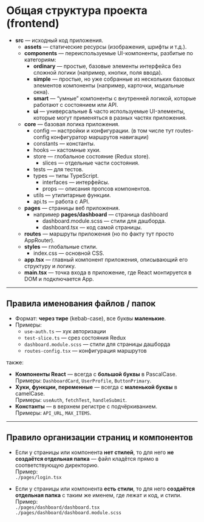 # Общая структура проекта (frontend)

- **src** — исходный код приложения.
  - **assets** — статические ресурсы (изображения, шрифты и т.д.).
  - **components** — переиспользуемые UI-компоненты, разбитые по категориям:
    - **ordinary** — простые, базовые элементы интерфейса без сложной логики (например, кнопки, поля ввода).
    - **simple** — простые, но уже собранные из нескольких базовых элементов компоненты (например, карточки, модальные окна).
    - **smart** — “умные” компоненты с внутренней логикой, которые работают с состоянием или API.
    - **ui** — универсальные & часто используемые UI-элементы, которые могут применяться в разных частях приложения.
  - **core** — базовая логика приложения.
    - config — настройки и конфигурации. (в том числе тут routes-config конфигуратор маршрутов навигации)
    - constants — константы.
    - hooks — кастомные хуки.
    - store — глобальное состояние (Redux store).
      - slices — отдельные части состояния.
    - tests — для тестов.
    - types — типы TypeScript.
      - interfaces — интерфейсы.
      - props — описания пропсов компонентов.
    - utils — утилитарные функции.
    - api.ts — работа с API.
  - **pages** — страницы веб приложения.
    - например **pages/dashboard** — страница dashboard
      - dashboard.module.scss — стили для дашборда.
      - dashboard.tsx — код самой страницы.
  - **routes** — маршруты приложения (но по факту тут просто AppRouter).
  - **styles** — глобальные стили.
    - index.css — основной CSS.
  - **app.tsx** — главный компонент приложения, описывающий его структуру и логику.
  - **main.tsx** — точка входа в приложение, где React монтируется в DOM и подключается App.

---

## Правила именования файлов / папок

- Формат: **через тире** (kebab-case), все буквы **маленькие**.
- Примеры:  
  - `use-auth.ts` — хук авторизации  
  - `test-slice.ts` — срез состояния Redux  
  - `dashboard.module.scss` — стили для страницы дашборда  
  - `routes-config.tsx` — конфигурация маршрутов  

также:

- **Компоненты React** — всегда с **большой буквы** в PascalCase.  
  Примеры: `DashboardCard`, `UserProfile`, `ButtonPrimary`.  
- **Хуки, функции, переменные** — всегда с **маленькой буквы** в camelCase.  
  Примеры: `useAuth`, `fetchTest`, `handleSubmit`.  
- **Константы** — в верхнем регистре с подчёркиванием.  
  Примеры: `API_URL`, `MAX_ITEMS`. 

---

## Правило организации страниц и компонентов

- Если у страницы или компонента **нет стилей**, то для него **не создаётся отдельная папка** — файл кладётся прямо в соответствующую директорию.  
  Пример:  
  `./pages/login.tsx`

- Если у страницы или компонента **есть стили**, то для него **создаётся отдельная папка** с таким же именем, где лежат и код, и стили.  
  Пример:  
  `./pages/dashboard/dashboard.tsx`  
  `./pages/dashboard/dashboard.module.scss`
